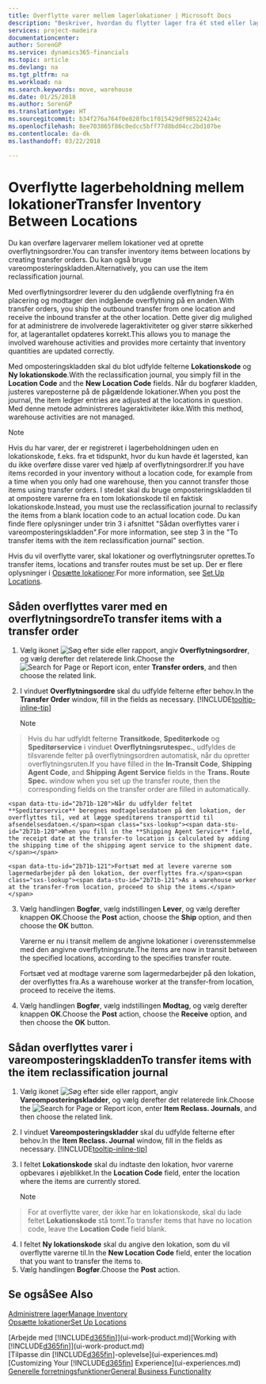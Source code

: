 ```yaml
---
title: Overflytte varer mellem lagerlokationer | Microsoft Docs
description: "Beskriver, hvordan du flytter lager fra ét sted eller lagersted til et andet enten med omposteringskladden eller overflytningsordrer."
services: project-madeira
documentationcenter: 
author: SorenGP
ms.service: dynamics365-financials
ms.topic: article
ms.devlang: na
ms.tgt_pltfrm: na
ms.workload: na
ms.search.keywords: move, warehouse
ms.date: 01/25/2018
ms.author: SorenGP
ms.translationtype: HT
ms.sourcegitcommit: b34f276a764f0e828fbc1f015429df9852242a4c
ms.openlocfilehash: 8ee703865f86c0edcc5bff77d8bd04cc2bd107be
ms.contentlocale: da-dk
ms.lasthandoff: 03/22/2018

---
```

# <a name="transfer-inventory-between-locations"></a><span data-ttu-id="2b71b-103">Overflytte lagerbeholdning mellem lokationer</span><span class="sxs-lookup"><span data-stu-id="2b71b-103">Transfer Inventory Between Locations</span></span>
<span data-ttu-id="2b71b-104">Du kan overføre lagervarer mellem lokationer ved at oprette overflytningsordrer.</span><span class="sxs-lookup"><span data-stu-id="2b71b-104">You can transfer inventory items between locations by creating transfer orders.</span></span> <span data-ttu-id="2b71b-105">Du kan også bruge vareomposteringskladden.</span><span class="sxs-lookup"><span data-stu-id="2b71b-105">Alternatively, you can use the item reclassification journal.</span></span>

<span data-ttu-id="2b71b-106">Med overflytningsordrer leverer du den udgående overflytning fra én placering og modtager den indgående overflytning på en anden.</span><span class="sxs-lookup"><span data-stu-id="2b71b-106">With transfer orders, you ship the outbound transfer from one location and receive the inbound transfer at the other location.</span></span> <span data-ttu-id="2b71b-107">Dette giver dig mulighed for at administrere de involverede lageraktiviteter og giver større sikkerhed for, at lagerantallet opdateres korrekt.</span><span class="sxs-lookup"><span data-stu-id="2b71b-107">This allows you to manage the involved warehouse activities and provides more certainty that inventory quantities are updated correctly.</span></span>

<span data-ttu-id="2b71b-108">Med omposteringskladden skal du blot udfylde felterne **Lokationskode** og **Ny lokationskode**.</span><span class="sxs-lookup"><span data-stu-id="2b71b-108">With the reclassification journal, you simply fill in the **Location Code** and the **New Location Code** fields.</span></span> <span data-ttu-id="2b71b-109">Når du bogfører kladden, justeres vareposterne på de pågældende lokationer.</span><span class="sxs-lookup"><span data-stu-id="2b71b-109">When you post the journal, the item ledger entries are adjusted at the locations in question.</span></span> <span data-ttu-id="2b71b-110">Med denne metode administreres lageraktiviteter ikke.</span><span class="sxs-lookup"><span data-stu-id="2b71b-110">With this method, warehouse activities are not managed.</span></span>

> [!NOTE]  
>   <span data-ttu-id="2b71b-111">Hvis du har varer, der er registreret i lagerbeholdningen uden en lokationskode, f.eks. fra et tidspunkt, hvor du kun havde ét lagersted, kan du ikke overføre disse varer ved hjælp af overflytningsordrer.</span><span class="sxs-lookup"><span data-stu-id="2b71b-111">If you have items recorded in your inventory without a location code, for example from a time when you only had one warehouse, then you cannot transfer those items using transfer orders.</span></span> <span data-ttu-id="2b71b-112">I stedet skal du bruge omposteringskladden til at ompostere varerne fra en tom lokationskode til en faktisk lokationskode.</span><span class="sxs-lookup"><span data-stu-id="2b71b-112">Instead, you must use the reclassification journal to reclassify the items from a blank location code to an actual location code.</span></span>  <span data-ttu-id="2b71b-113">Du kan finde flere oplysninger under trin 3 i afsnittet "Sådan overflyttes varer i vareomposteringskladden".</span><span class="sxs-lookup"><span data-stu-id="2b71b-113">For more information, see step 3 in the "To transfer items with the item reclassification journal" section.</span></span>

<span data-ttu-id="2b71b-114">Hvis du vil overflytte varer, skal lokationer og overflytningsruter oprettes.</span><span class="sxs-lookup"><span data-stu-id="2b71b-114">To transfer items, locations and transfer routes must be set up.</span></span> <span data-ttu-id="2b71b-115">Der er flere oplysninger i [Opsætte lokationer](inventory-how-setup-locations.md).</span><span class="sxs-lookup"><span data-stu-id="2b71b-115">For more information, see [Set Up Locations](inventory-how-setup-locations.md).</span></span>

## <a name="to-transfer-items-with-a-transfer-order"></a><span data-ttu-id="2b71b-116">Såden overflyttes varer med en overflytningsordre</span><span class="sxs-lookup"><span data-stu-id="2b71b-116">To transfer items with a transfer order</span></span>
1. <span data-ttu-id="2b71b-117">Vælg ikonet ![Søg efter side eller rapport](media/ui-search/search_small.png "Ikonet Søg efter side eller rapport"), angiv **Overflytningsordrer**, og vælg derefter det relaterede link.</span><span class="sxs-lookup"><span data-stu-id="2b71b-117">Choose the ![Search for Page or Report](media/ui-search/search_small.png "Search for Page or Report icon") icon, enter **Transfer orders**, and then choose the related link.</span></span>
2. <span data-ttu-id="2b71b-118">I vinduet **Overflytningsordre** skal du udfylde felterne efter behov.</span><span class="sxs-lookup"><span data-stu-id="2b71b-118">In the **Transfer Order** window, fill in the fields as necessary.</span></span> [!INCLUDE[tooltip-inline-tip](includes/tooltip-inline-tip_md.md)]

    > [!NOTE]  
>   <span data-ttu-id="2b71b-119">Hvis du har udfyldt felterne **Transitkode**, **Speditørkode** og **Speditørservice** i vinduet **Overflytningsrutespec.**, udfyldes de tilsvarende felter på overflytningsordren automatisk, når du opretter overflytningsruten.</span><span class="sxs-lookup"><span data-stu-id="2b71b-119">If you have filled in the **In-Transit Code**, **Shipping Agent Code**, and **Shipping Agent Service** fields in the **Trans. Route Spec.** window when you set up the transfer route, then the corresponding fields on the transfer order are filled in automatically.</span></span>

    <span data-ttu-id="2b71b-120">Når du udfylder feltet **Speditørservice** beregnes modtagelsesdatoen på den lokation, der overflyttes til, ved at lægge speditørens transporttid til afsendelsesdatoen.</span><span class="sxs-lookup"><span data-stu-id="2b71b-120">When you fill in the **Shipping Agent Service** field, the receipt date at the transfer-to location is calculated by adding the shipping time of the shipping agent service to the shipment date.</span></span>

    <span data-ttu-id="2b71b-121">Fortsæt med at levere varerne som lagermedarbejder på den lokation, der overflyttes fra.</span><span class="sxs-lookup"><span data-stu-id="2b71b-121">As a warehouse worker at the transfer-from location, proceed to ship the items.</span></span>
3. <span data-ttu-id="2b71b-122">Vælg handlingen **Bogfør**, vælg indstillingen **Lever**, og vælg derefter knappen **OK**.</span><span class="sxs-lookup"><span data-stu-id="2b71b-122">Choose the **Post** action, choose the **Ship** option, and then choose the **OK** button.</span></span>

    <span data-ttu-id="2b71b-123">Varerne er nu i transit mellem de angivne lokationer i overensstemmelse med den angivne overflytningsrute.</span><span class="sxs-lookup"><span data-stu-id="2b71b-123">The items are now in transit between the specified locations, according to the specifies transfer route.</span></span>

    <span data-ttu-id="2b71b-124">Fortsæt ved at modtage varerne som lagermedarbejder på den lokation, der overflyttes fra.</span><span class="sxs-lookup"><span data-stu-id="2b71b-124">As a warehouse worker at the transfer-from location, proceed to receive the items.</span></span>
4. <span data-ttu-id="2b71b-125">Vælg handlingen **Bogfør**, vælg indstillingen **Modtag**, og vælg derefter knappen **OK**.</span><span class="sxs-lookup"><span data-stu-id="2b71b-125">Choose the **Post** action, choose the **Receive** option, and then choose the **OK** button.</span></span>

## <a name="to-transfer-items-with-the-item-reclassification-journal"></a><span data-ttu-id="2b71b-126">Sådan overflyttes varer i vareomposteringskladden</span><span class="sxs-lookup"><span data-stu-id="2b71b-126">To transfer items with the item reclassification journal</span></span>
1. <span data-ttu-id="2b71b-127">Vælg ikonet ![Søg efter side eller rapport](media/ui-search/search_small.png "Ikonet Søg efter side eller rapport"), angiv **Vareomposteringskladder**, og vælg derefter det relaterede link.</span><span class="sxs-lookup"><span data-stu-id="2b71b-127">Choose the ![Search for Page or Report](media/ui-search/search_small.png "Search for Page or Report icon") icon, enter **Item Reclass. Journals**, and then choose the related link.</span></span>
2. <span data-ttu-id="2b71b-128">I vinduet **Vareomposteringskladder** skal du udfylde felterne efter behov.</span><span class="sxs-lookup"><span data-stu-id="2b71b-128">In the **Item Reclass. Journal** window, fill in the fields as necessary.</span></span> [!INCLUDE[tooltip-inline-tip](includes/tooltip-inline-tip_md.md)]
3. <span data-ttu-id="2b71b-129">I feltet **Lokationskode** skal du indtaste den lokation, hvor varerne opbevares i øjeblikket.</span><span class="sxs-lookup"><span data-stu-id="2b71b-129">In the **Location Code** field, enter the location where the items are currently stored.</span></span>

    > [!NOTE]  
>   <span data-ttu-id="2b71b-130">For at overflytte varer, der ikke har en lokationskode, skal du lade feltet **Lokationskode** stå tomt.</span><span class="sxs-lookup"><span data-stu-id="2b71b-130">To transfer items that have no location code, leave the **Location Code** field blank.</span></span>
4. <span data-ttu-id="2b71b-131">I feltet **Ny lokationskode** skal du angive den lokation, som du vil overflytte varerne til.</span><span class="sxs-lookup"><span data-stu-id="2b71b-131">In the **New Location Code** field, enter the location that you want to transfer the items to.</span></span>
5. <span data-ttu-id="2b71b-132">Vælg handlingen **Bogfør**.</span><span class="sxs-lookup"><span data-stu-id="2b71b-132">Choose the **Post** action.</span></span>

## <a name="see-also"></a><span data-ttu-id="2b71b-133">Se også</span><span class="sxs-lookup"><span data-stu-id="2b71b-133">See Also</span></span>
[<span data-ttu-id="2b71b-134">Administrere lager</span><span class="sxs-lookup"><span data-stu-id="2b71b-134">Manage Inventory</span></span>](inventory-manage-inventory.md)  
[<span data-ttu-id="2b71b-135">Opsætte lokationer</span><span class="sxs-lookup"><span data-stu-id="2b71b-135">Set Up Locations</span></span>](inventory-how-setup-locations.md)  

<span data-ttu-id="2b71b-136">[Arbejde med [!INCLUDE[d365fin](includes/d365fin_md.md)]](ui-work-product.md)</span><span class="sxs-lookup"><span data-stu-id="2b71b-136">[Working with [!INCLUDE[d365fin](includes/d365fin_md.md)]](ui-work-product.md)</span></span>  
<span data-ttu-id="2b71b-137">[Tilpasse din [!INCLUDE[d365fin](includes/d365fin_md.md)]-oplevelse](ui-experiences.md)</span><span class="sxs-lookup"><span data-stu-id="2b71b-137">[Customizing Your [!INCLUDE[d365fin](includes/d365fin_md.md)] Experience](ui-experiences.md)</span></span>  
[<span data-ttu-id="2b71b-138">Generelle forretningsfunktioner</span><span class="sxs-lookup"><span data-stu-id="2b71b-138">General Business Functionality</span></span>](ui-across-business-areas.md)

